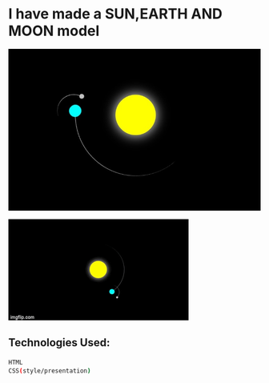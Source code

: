 # I have made a SUN,EARTH AND MOON model 
![](img.jpg)

![](img2.gif)

## Technologies Used:
```bash
HTML
CSS(style/presentation)

